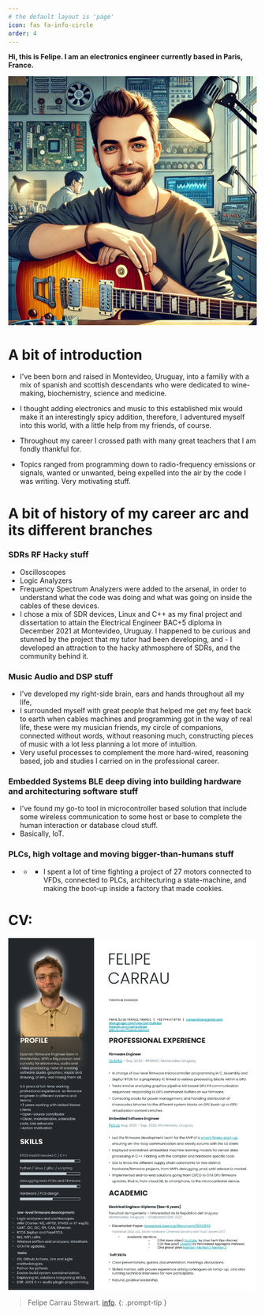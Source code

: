 ```yaml
---
# the default layout is 'page'
icon: fas fa-info-circle
order: 4
---
```


**Hi, this is Felipe. I am an electronics engineer currently based in Paris, France.**

![About](/assets/img/headers/avatar.webp)

# A bit of introduction
- I've been born and raised in Montevideo, Uruguay, into a familiy with a mix of spanish and scottish descendants who were dedicated to wine-making, biochemistry, science and medicine. 
- I thought adding electronics and music to this established mix would make it an interestingly spicy addition, therefore, I adventured myself into this world, with a little help from my friends, of course.

- Throughout my career I crossed path with many great teachers that I am fondly thankful for. 
- Topics ranged from programming down to radio-frequency emissions or signals, wanted or unwanted, being expelled into the air by the code I was writing. Very motivating stuff.

# A bit of history of my career arc and its different branches

### SDRs RF Hacky stuff

- Oscilloscopes 
- Logic Analyzers 
- Frequency Spectrum Analyzers were added to the arsenal, in order to understand what the code was doing and what was going on inside the cables of these devices. 
- I chose a mix of SDR devices, Linux and C++ as my final project and dissertation to attain the Electrical Engineer BAC+5 diploma in December 2021 at Montevideo, Uruguay. I happened to be curious and stunned by the project that my tutor had been developing, and - I developed an attraction to the hacky athmosphere of SDRs, and the community behind it.

### Music Audio and DSP stuff

- I've developed my right-side brain, ears and hands throughout all my life, 
- I surrounded myself with great people that helped me get my feet back to earth when cables machines and programming got in the way of real life, these were my musician friends, my circle of companions, connected without words, without reasoning much, constructing pieces of music with a lot less planning a lot more of intuition. 
- Very useful processes to complement the more hard-wired, reasoning based, job and studies I carried on in the professional career.

### Embedded Systems BLE deep diving into building hardware and architecturing software stuff

- I've found my go-to tool in microcontroller based solution that include some wireless communication to some host or base to complete the human interaction or database cloud stuff. 
- Basically, IoT.

### PLCs, high voltage and moving bigger-than-humans stuff

- - - I spent a lot of time fighting a project of 27 motors connected to VFDs, connected to PLCs, architecturing a state-machine, and making the boot-up inside a factory that made cookies.

# CV:

![CV](/assets/img/headers/fcarraustewart-CV-Q4_2024-_5_.webp)


> Felipe Carrau Stewart. [info](https://fcarraustewart.github.io/about).
{: .prompt-tip }

